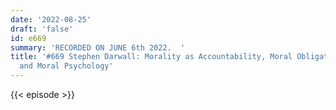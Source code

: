 ```yaml
---
date: '2022-08-25'
draft: 'false'
id: e669
summary: 'RECORDED ON JUNE 6th 2022.  '
title: '#669 Stephen Darwall: Morality as Accountability, Moral Obligation, Rights,
  and Moral Psychology'
---
```

{{< episode >}}
